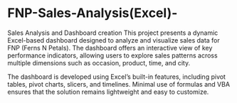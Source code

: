 # FNP-Sales-Analysis(Excel)-
Sales Analysis and Dashboard creation 
This project presents a dynamic Excel-based dashboard designed to analyze and visualize sales data for FNP (Ferns N Petals). The dashboard offers an interactive view of key performance indicators, allowing users to explore sales patterns across multiple dimensions such as occasion, product, time, and city.

The dashboard is developed using Excel’s built-in features, including pivot tables, pivot charts, slicers, and timelines. Minimal use of formulas and VBA ensures that the solution remains lightweight and easy to customize.
